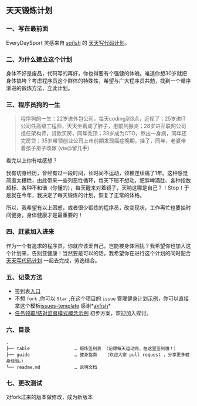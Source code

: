 ## 天天锻炼计划

### 一、写在最前面

EveryDaySport 灵感来自 *[sofish](https://www.github.com/sofish)* 的 [天天写代码计划](https://github.com/sofish/everyday)。

### 二、为什么建立这个计划


身体不好是废品，代码写的再好，你也得要有个强健的体魄。难道你想30岁就把身体搞垮？考虑程序员这个群体的特殊性，希望与广大程序员共勉，找到一个循序渐进的锻炼方法，立此计划。

### 三、程序员狗的一生


>程序狗的一生：22岁进外包公司，每天coding到3点，近视了；25岁进IT公司任高级工程师，天天坐着成了胖子，患前列腺炎；28岁进互联网公司担任架构师，贷款买房，同年秃顶；33岁成为CTO，熬出一身病，同年还完房贷；35岁带领创业公司上市前期发现癌症晚期，挂了，同年，老婆带着孩子房子改嫁 (via@留几手)

看完以上你有啥感想？

我有切身经历，曾经有过一段时间，长时间不运动，颈椎连续痛了1年。这种感觉简直太糟糕，由此带来一些列恶性循环，每天下班不想动，肥胖啤酒肚、各种指数超标、各种不和谐（你懂的），每天醒来对着镜子，天呐这哪是自己？！Stop！于是就在今年，我决定了每天锻炼的计划，恢复了正常的体格。

所以，我希望有以上困惑，或者很少锻炼的程序员，改变现状，工作再忙也要抽时间健身，身体健康才是最重要的！

### 四、赶紧加入进来

作为一个有追求的程序员，你就应该爱自己，岂能被身体困扰？我希望你也加入这个计划来，告别亚健康！当然要是可以的话，我希望你在进行这个计划的同时配合 [天天写代码计划](https://github.com/sofish/everyday) 一起去完成，劳逸结合。

### 五、记录方法

* 签到表[入口](/table)
* 不想 `fork` ,你可以 `Star` ,在这个项目的 `issue` 管理健身计划[示例](https://github.com/hoosin/EveryDaySport/issues/1)，你可以直接拿这个模板[issues-template](/table/issues-template/readme.md)  感谢*[akfish](https://github.com/akfish)* 
* [任务领取/结对监督模式概念示例](https://github.com/hoosin/EveryDaySport/issues/2) 初步方案，欢迎加入探讨。


### 六、目录

```
.
├── table                 … 锻炼签到表 （记得每天运动完，在这里签到哦！）
├── guide                 … 健身指南   （欢迎大家 pull request ，分享更多健身经验。）
└── readme.md             … 说明文档
```

### 七、更改测试
对fork过来的版本做修改，成为新版本

